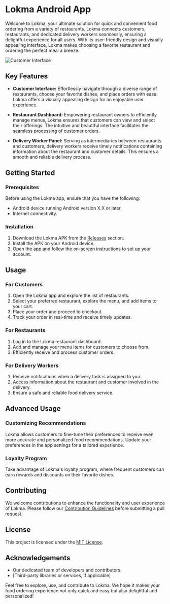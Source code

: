 # Lokma Android App

Welcome to Lokma, your ultimate solution for quick and convenient food ordering from a variety of restaurants. Lokma connects customers, restaurants, and dedicated delivery workers seamlessly, ensuring a delightful experience for all users. With its user-friendly design and visually appealing interface, Lokma makes choosing a favorite restaurant and ordering the perfect meal a breeze.

![Customer Interface](screenshot/ss.png)

## Key Features

- **Customer Interface:** Effortlessly navigate through a diverse range of restaurants, choose your favorite dishes, and place orders with ease. Lokma offers a visually appealing design for an enjoyable user experience.

- **Restaurant Dashboard:** Empowering restaurant owners to efficiently manage menus, Lokma ensures that customers can view and select their offerings. The intuitive and beautiful interface facilitates the seamless processing of customer orders.

- **Delivery Worker Panel:** Serving as intermediaries between restaurants and customers, delivery workers receive timely notifications containing information about the restaurant and customer details. This ensures a smooth and reliable delivery process.

## Getting Started

### Prerequisites

Before using the Lokma app, ensure that you have the following:

- Android device running Android version X.X or later.
- Internet connectivity.

### Installation

1. Download the Lokma APK from the [Releases](https://github.com/your_username/lokma/releases) section.
2. Install the APK on your Android device.
3. Open the app and follow the on-screen instructions to set up your account.

## Usage

### For Customers

1. Open the Lokma app and explore the list of restaurants.
2. Select your preferred restaurant, explore the menu, and add items to your cart.
3. Place your order and proceed to checkout.
4. Track your order in real-time and receive timely updates.

### For Restaurants

1. Log in to the Lokma restaurant dashboard.
2. Add and manage your menu items for customers to choose from.
3. Efficiently receive and process customer orders.

### For Delivery Workers

1. Receive notifications when a delivery task is assigned to you.
2. Access information about the restaurant and customer involved in the delivery.
3. Ensure a safe and reliable food delivery service.

## Advanced Usage

### Customizing Recommendations

Lokma allows customers to fine-tune their preferences to receive even more accurate and personalized food recommendations. Update your preferences in the app settings for a tailored experience.

### Loyalty Program

Take advantage of Lokma's loyalty program, where frequent customers can earn rewards and discounts on their favorite dishes.

## Contributing

We welcome contributions to enhance the functionality and user experience of Lokma. Please follow our [Contribution Guidelines](CONTRIBUTING.md) before submitting a pull request.

## License

This project is licensed under the [MIT License](LICENSE).

## Acknowledgements

- Our dedicated team of developers and contributors.
- [Third-party libraries or services, if applicable]

Feel free to explore, use, and contribute to Lokma. We hope it makes your food ordering experience not only quick and easy but also delightful and personalized!
